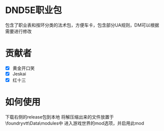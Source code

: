 # DND5E职业包
包含了职业表和按环分类的法术包，方便车卡，包含部分UA规则，DM可以根据需要进行修改

# 贡献者
- [x] 黄金开口笑
- [x] Jeskai
- [x] 红十三
 
# 如何使用
下载右侧的release包到本地
将解压缩出来的文件放置于\foundryvtt\Data\modules中
进入游戏世界的mod选项，并启用此mod
